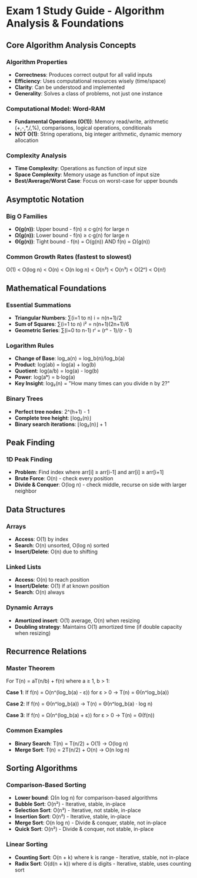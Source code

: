 # Exam 1 Study Guide - Algorithm Analysis & Foundations

## Core Algorithm Analysis Concepts

### Algorithm Properties

- **Correctness**: Produces correct output for all valid inputs
- **Efficiency**: Uses computational resources wisely (time/space)
- **Clarity**: Can be understood and implemented
- **Generality**: Solves a class of problems, not just one instance

### Computational Model: Word-RAM

- **Fundamental Operations (O(1))**: Memory read/write, arithmetic (+,-,\*,/,%), comparisons, logical operations, conditionals
- **NOT O(1)**: String operations, big integer arithmetic, dynamic memory allocation

### Complexity Analysis

- **Time Complexity**: Operations as function of input size
- **Space Complexity**: Memory usage as function of input size
- **Best/Average/Worst Case**: Focus on worst-case for upper bounds

## Asymptotic Notation

### Big O Families

- **O(g(n))**: Upper bound - f(n) ≤ c·g(n) for large n
- **Ω(g(n))**: Lower bound - f(n) ≥ c·g(n) for large n
- **Θ(g(n))**: Tight bound - f(n) = O(g(n)) AND f(n) = Ω(g(n))

### Common Growth Rates (fastest to slowest)

O(1) < O(log n) < O(n) < O(n log n) < O(n²) < O(n³) < O(2ⁿ) < O(n!)

## Mathematical Foundations

### Essential Summations

- **Triangular Numbers**: ∑(i=1 to n) i = n(n+1)/2
- **Sum of Squares**: ∑(i=1 to n) i² = n(n+1)(2n+1)/6
- **Geometric Series**: ∑(i=0 to n-1) rⁱ = (rⁿ - 1)/(r - 1)

### Logarithm Rules

- **Change of Base**: log_a(n) = log_b(n)/log_b(a)
- **Product**: log(ab) = log(a) + log(b)
- **Quotient**: log(a/b) = log(a) - log(b)
- **Power**: log(aᵇ) = b·log(a)
- **Key Insight**: log₂(n) = "How many times can you divide n by 2?"

### Binary Trees

- **Perfect tree nodes**: 2^(h+1) - 1
- **Complete tree height**: ⌊log₂(n)⌋
- **Binary search iterations**: ⌊log₂(n)⌋ + 1

## Peak Finding

### 1D Peak Finding

- **Problem**: Find index where arr[i] ≥ arr[i-1] and arr[i] ≥ arr[i+1]
- **Brute Force**: O(n) - check every position
- **Divide & Conquer**: O(log n) - check middle, recurse on side with larger neighbor

## Data Structures

### Arrays

- **Access**: O(1) by index
- **Search**: O(n) unsorted, O(log n) sorted
- **Insert/Delete**: O(n) due to shifting

### Linked Lists

- **Access**: O(n) to reach position
- **Insert/Delete**: O(1) if at known position
- **Search**: O(n) always

### Dynamic Arrays

- **Amortized insert**: O(1) average, O(n) when resizing
- **Doubling strategy**: Maintains O(1) amortized time (if double capacity when resizing)

## Recurrence Relations

### Master Theorem

For T(n) = aT(n/b) + f(n) where a ≥ 1, b > 1:

**Case 1**: If f(n) = O(n^(log_b(a) - ε)) for ε > 0 → T(n) = Θ(n^log_b(a))

**Case 2**: If f(n) = Θ(n^log_b(a)) → T(n) = Θ(n^log_b(a) · log n)

**Case 3**: If f(n) = Ω(n^(log_b(a) + ε)) for ε > 0 → T(n) = Θ(f(n))

### Common Examples

- **Binary Search**: T(n) = T(n/2) + O(1) → O(log n)
- **Merge Sort**: T(n) = 2T(n/2) + O(n) → O(n log n)

## Sorting Algorithms

### Comparison-Based Sorting

- **Lower bound**: Ω(n log n) for comparison-based algorithms
- **Bubble Sort**: O(n²) - Iterative, stable, in-place
- **Selection Sort**: O(n²) - Iterative, not stable, in-place
- **Insertion Sort**: O(n²) - Iterative, stable, in-place
- **Merge Sort**: O(n log n) - Divide & conquer, stable, not in-place
- **Quick Sort**: O(n²) - Divide & conquer, not stable, in-place

### Linear Sorting

- **Counting Sort**: O(n + k) where k is range - Iterative, stable, not in-place
- **Radix Sort**: O(d(n + k)) where d is digits - Iterative, stable, uses counting sort
